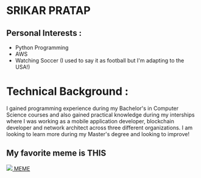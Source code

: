 # SRIKAR PRATAP

## Personal Interests :
* Python Programming
* AWS
* Watching Soccer (I used to say it as football but I'm adapting to the USA!)

# Technical Background :
I gained programming experience during my Bachelor's in Computer Science courses and also gained practical knowledge during my interships where I was working as a mobile application developer, blockchain developer and network architect across three different organizations. I am looking to learn more during my Master's degree and looking to improve!

## My favorite meme is THIS
<a href="">
<img src="![image](https://user-images.githubusercontent.com/48326484/133705537-887f6e63-b624-403a-9d16-f7124ad76320.png)">
MEME
</a>                                                                                                                                                   

